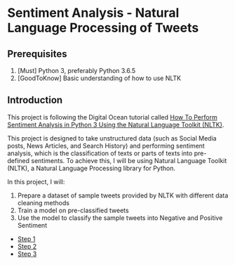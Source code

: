# Sentiment Analysis - Natural Language Processing of Tweets
## Prerequisites
1. [Must] Python 3, preferably Python 3.6.5
2. [GoodToKnow] Basic understanding of how to use NLTK
## Introduction

This project is following the Digital Ocean tutorial called [How To Perform Sentiment Analysis in Python 3 Using the Natural Language Toolkit (NLTK)](https://www.digitalocean.com/community/tutorials/how-to-perform-sentiment-analysis-in-python-3-using-the-natural-language-toolkit-nltk).

This project is designed to take unstructured data (such as Social Media posts, News Articles, and Search History) and performing sentiment analysis, which is the classification of texts or parts of texts into pre-defined sentiments.
To achieve this, I will be using Natural Language Toolkit (NLTK), a Natural Language Processing library for Python.

In this project, I will:
1. Prepare a dataset of sample tweets provided by NLTK with different data cleaning methods
2. Train a model on pre-classified tweets
3. Use the model to classify the sample tweets into Negative and Positive Sentiment

- [Step 1](https://github.com/SamuelBridges/SentimentAnalysisTutorial/blob/master/%5B1%5Dnlp_tokenise.py)
- [Step 2](https://github.com/SamuelBridges/SentimentAnalysisTutorial/blob/master/%5B2%5Dnlp_normalise.py)
- [Step 3](https://github.com/SamuelBridges/SentimentAnalysisTutorial/blob/master/%5B3%5Dnlp_remove_noise.py)